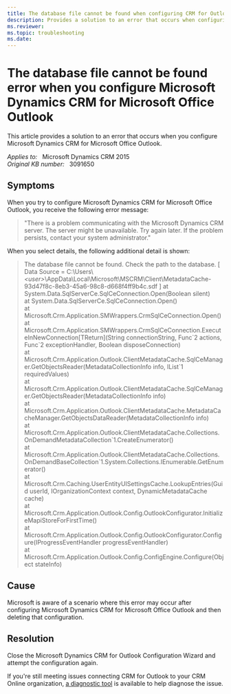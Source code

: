 ```yaml
---
title: The database file cannot be found when configuring CRM for Outlook
description: Provides a solution to an error that occurs when configuring Microsoft Dynamics CRM for Microsoft Office Outlook.
ms.reviewer: 
ms.topic: troubleshooting
ms.date: 
---
```

# The database file cannot be found error when you configure Microsoft Dynamics CRM for Microsoft Office Outlook

This article provides a solution to an error that occurs when you configure Microsoft Dynamics CRM for Microsoft Office Outlook.

_Applies to:_ &nbsp; Microsoft Dynamics CRM 2015  
_Original KB number:_ &nbsp; 3091650

## Symptoms

When you try to configure Microsoft Dynamics CRM for Microsoft Office Outlook, you receive the following error message:

> "There is a problem communicating with the Microsoft Dynamics CRM server. The server might be unavailable. Try again later. If the problem persists, contact your system administrator."

When you select details, the following additional detail is shown:

> The database file cannot be found. Check the path to the database. [ Data Source = C:\Users\\*\<user>*\AppData\Local\Microsoft\MSCRM\Client\MetadataCache-93d47f8c-8eb3-45a6-98c8-d668f4ff9b4c.sdf ] at System.Data.SqlServerCe.SqlCeConnection.Open(Boolean silent)  
 at System.Data.SqlServerCe.SqlCeConnection.Open()  
 at Microsoft.Crm.Application.SMWrappers.CrmSqlCeConnection.Open()  
 at Microsoft.Crm.Application.SMWrappers.CrmSqlCeConnection.ExecuteInNewConnection[TReturn](String connectionString, Func\`2 actions, Func\`2 exceptionHandler, Boolean disposeConnection)  
 at Microsoft.Crm.Application.Outlook.ClientMetadataCache.SqlCeManager.GetObjectsReader(MetadataCollectionInfo info, IList\`1 requiredValues)  
 at Microsoft.Crm.Application.Outlook.ClientMetadataCache.SqlCeManager.GetObjectsReader(MetadataCollectionInfo info)  
 at Microsoft.Crm.Application.Outlook.ClientMetadataCache.MetadataCacheManager.GetObjectsDataReader(MetadataCollectionInfo info)  
 at Microsoft.Crm.Application.Outlook.ClientMetadataCache.Collections.OnDemandMetadataCollection\`1.CreateEnumerator()  
 at Microsoft.Crm.Application.Outlook.ClientMetadataCache.Collections.OnDemandBaseCollection\`1.System.Collections.IEnumerable.GetEnumerator()  
 at Microsoft.Crm.Caching.UserEntityUISettingsCache.LookupEntries(Guid userId, IOrganizationContext context, DynamicMetadataCache cache)  
 at Microsoft.Crm.Application.Outlook.Config.OutlookConfigurator.InitializeMapiStoreForFirstTime()  
 at Microsoft.Crm.Application.Outlook.Config.OutlookConfigurator.Configure(IProgressEventHandler progressEventHandler)  
 at Microsoft.Crm.Application.Outlook.Config.ConfigEngine.Configure(Object stateInfo)

## Cause

Microsoft is aware of a scenario where this error may occur after configuring Microsoft Dynamics CRM for Microsoft Office Outlook and then deleting that configuration.

## Resolution

Close the Microsoft Dynamics CRM for Outlook Configuration Wizard and attempt the configuration again.

If you're still meeting issues connecting CRM for Outlook to your CRM Online organization, [a diagnostic tool](/outlook/troubleshoot/performance/how-to-scan-outlook-by-using-microsoft-support-and-recovery-assistant) is available to help diagnose the issue.
